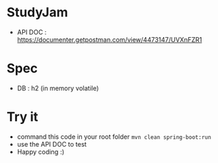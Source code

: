 # StudyJam
- API DOC : https://documenter.getpostman.com/view/4473147/UVXnFZR1

# Spec
- DB : h2 (in memory volatile)

# Try it
- command this code in your root folder `mvn clean spring-boot:run`
- use the API DOC to test
- Happy coding :)
